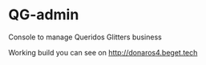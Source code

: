 # QG-admin
Console to manage Queridos Glitters business

Working build you can see on http://donaros4.beget.tech
